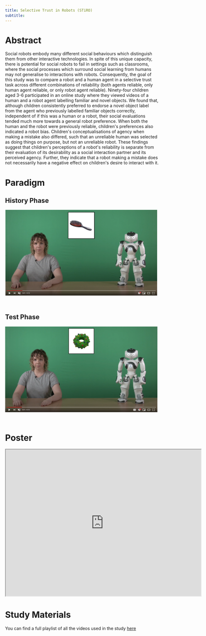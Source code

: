 ```yaml
---
title: Selective Trust in Robots (STiRO)
subtitle: 
---
```


# Abstract

Social robots embody many different social behaviours which distinguish them from other interactive technologies. In spite of this unique capacity, there is potential for social robots to fail in settings such as classrooms, where the social processes which surround social learning from humans may not generalise to interactions with robots. Consequently, the goal of this study was to compare a robot and a human agent in a selective trust task across different combinations of reliability (both agents reliable, only human agent reliable, or only robot agent reliable). Ninety-four children aged 3-6 participated in an online study where they viewed videos of a human and a robot agent labelling familiar and novel objects. We found that, although children consistently preferred to endorse a novel object label from the agent who previously labelled familiar objects correctly, independent of if this was a human or a robot, their social evaluations tended much more towards a general robot preference. When both the human and the robot were previously reliable, children's preferences also indicated a robot bias. Children's conceptualisations of agency when making a mistake also differed, such that an unreliable human was selected as doing things on purpose, but not an unreliable robot. These findings suggest that children's perceptions of a robot's reliability is separate from their evaluation of its desirability as a social interaction partner and its perceived agency. Further, they indicate that a robot making a mistake does not necessarily have a negative effect on children's desire to interact with it.

# Paradigm
## History Phase
<img style="padding-bottom:25px" src="/assets/img/history.gif"
     width = "500"/>

## Test Phase
<img style="padding-bottom:25px" src="/assets/img/test.gif"
     width = "500"/>

# Poster
<p style="text-align:center;">
<iframe src="https://drive.google.com/file/d/1uDfn5pzgRj9QR9uVPLxeozH6lnv-eBjp/preview" width="640" height="480" allow="autoplay"></iframe>
</p>

# Study Materials

You can find a full playlist of all the videos used in the study <a href="https://youtube.com/playlist?list=PLvLRx6TCbSjwq-0TYJYJMI7eZCPflj62i">here</a> 
